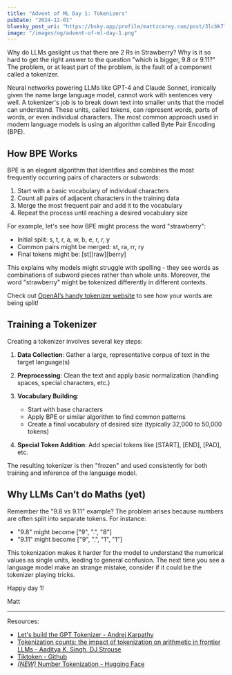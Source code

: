 ```yaml
---
title: "Advent of ML Day 1: Tokenizers"
pubDate: "2024-12-01"
bluesky_post_uri: "https://bsky.app/profile/mattzcarey.com/post/3lcbk7lkqjk2c"
image: "/images/og/advent-of-ml-day-1.png"
---
```


Why do LLMs gaslight us that there are 2 Rs in Strawberry? Why is it so hard to get the right answer to the question "which is bigger, 9.8 or 9.11?" The problem, or at least part of the problem, is the fault of a component called a tokenizer.

Neural networks powering LLMs like GPT-4 and Claude Sonnet, ironically given the name large language model, cannot work with sentences very well. A tokenizer's job is to break down text into smaller units that the model can understand. These units, called tokens, can represent words, parts of words, or even individual characters. The most common approach used in modern language models is using an algorithm called Byte Pair Encoding (BPE).

## How BPE Works

BPE is an elegant algorithm that identifies and combines the most frequently occurring pairs of characters or subwords:

1. Start with a basic vocabulary of individual characters
2. Count all pairs of adjacent characters in the training data
3. Merge the most frequent pair and add it to the vocabulary
4. Repeat the process until reaching a desired vocabulary size

For example, let's see how BPE might process the word "strawberry":

- Initial split: s, t, r, a, w, b, e, r, r, y
- Common pairs might be merged: st, ra, rr, ry
- Final tokens might be: [st][raw][berry]

This explains why models might struggle with spelling - they see words as combinations of subword pieces rather than whole units. Moreover, the word "strawberry" might be tokenized differently in different contexts.

Check out [OpenAI’s handy tokenizer website](https://platform.openai.com/tokenizer) to see how your words are being split!

## Training a Tokenizer

Creating a tokenizer involves several key steps:

1. **Data Collection**: Gather a large, representative corpus of text in the target language(s)

2. **Preprocessing**: Clean the text and apply basic normalization (handling spaces, special characters, etc.)

3. **Vocabulary Building**:

   - Start with base characters
   - Apply BPE or similar algorithm to find common patterns
   - Create a final vocabulary of desired size (typically 32,000 to 50,000 tokens)

4. **Special Token Addition**: Add special tokens like [START], [END], [PAD], etc.

The resulting tokenizer is then "frozen" and used consistently for both training and inference of the language model.

## Why LLMs Can’t do Maths (yet)

Remember the "9.8 vs 9.11" example? The problem arises because numbers are often split into separate tokens. For instance:

- "9.8" might become ["9", ".", "8"]
- "9.11" might become ["9", ".", "1", "1"]

This tokenization makes it harder for the model to understand the numerical values as single units, leading to general confusion. The next time you see a language model make an strange mistake, consider if it could be the tokenizer playing tricks.

Happy day 1!

Matt

---

Resources:

- [Let's build the GPT Tokenizer - Andrej Karpathy](https://www.youtube.com/watch?v=zduSFxRajkE)
- [Tokenization counts: the impact of tokenization on arithmetic in frontier LLMs - Aaditya K. Singh, DJ Strouse](https://arxiv.org/abs/2402.14903)
- [Tiktoken - Github](https://github.com/openai/tiktoken)
- [_(NEW)_ Number Tokenization - Hugging Face](https://huggingface.co/spaces/huggingface/number-tokenization-blog)
